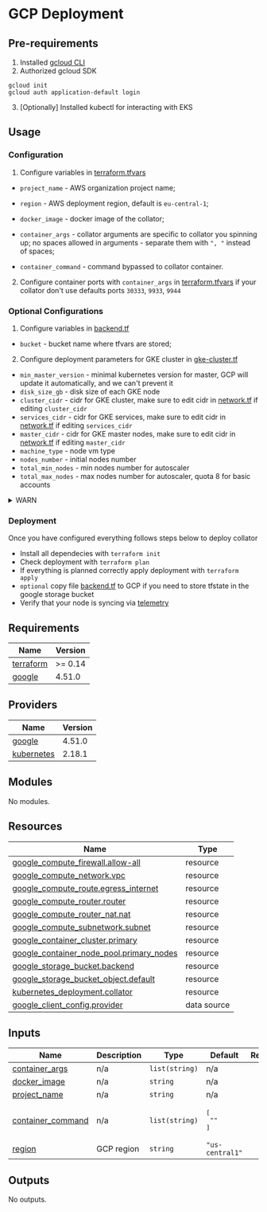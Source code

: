 # GCP Deployment

## Pre-requirements
1. Installed [gcloud CLI](https://cloud.google.com/sdk/docs/install)
2. Authorized gcloud SDK
```commandline
gcloud init
gcloud auth application-default login
```
3. [Optionally] Installed kubectl for interacting with EKS

## Usage
### Configuration
1. Configure variables in [terraform.tfvars](GCP/terraform.tfvars)
 - `project_name` - AWS organization project name;
 - `region` - AWS deployment region, default is `eu-central-1`;

 - `docker_image` - docker image of the collator;
 - `container_args` - collator arguments are specific to collator you spinning up; no spaces allowed in arguments - separate them with `", "` instead of spaces;
 - `container_command` - command bypassed to collator container.

2. Configure container ports with `container_args` in [terraform.tfvars](GCP/terraform.tfvars) if your collator don't use defaults ports `30333`, `9933`, `9944`

### Optional Configurations
1. Configure variables in [backend.tf](GCP/backend/backend.tf)
- `bucket` - bucket name where tfvars are stored;

2. Configure deployment parameters for GKE cluster in [gke-cluster.tf](GCP/gke-cluster.tf) 
 - `min_master_version` - minimal kubernetes version for master, GCP will update it automatically, and we can't prevent it
 - `disk_size_gb`       - disk size of each GKE node
 - `cluster_cidr`       - cidr for GKE cluster, make sure to edit cidr in [network.tf](GCP/network.tf) if editing `cluster_cidr`
 - `services_cidr`      - cidr for GKE services, make sure to edit cidr in [network.tf](GCP/network.tf) if editing `services_cidr`
 - `master_cidr`        - cidr for GKE master nodes, make sure to edit cidr in [network.tf](GCP/network.tf) if editing `master_cidr`
 - `machine_type`       - node vm type
 - `nodes_number`       - initial nodes number
 - `total_min_nodes`    - min nodes number for autoscaler
 - `total_max_nodes`    - max nodes number for autoscaler, quota 8 for basic accounts

<details>
  <summary>WARN</summary>
    After any changes, GKE cluster is re-created
</details>

### Deployment
Once you have configured everything follows steps below to deploy collator
- Install all dependecies with `terraform init`
- Check deployment with `terraform plan`
- If everything is planned correctly apply deployment with `terraform apply`
- `optional` copy file [backend.tf](GCP/backend/backend.tf) to GCP if you need to store tfstate in the google storage bucket
- Verify that your node is syncing via [telemetry](https://telemetry.polkadot.io/)

<!-- BEGIN_TF_DOCS -->
## Requirements

| Name | Version |
|------|---------|
| <a name="requirement_terraform"></a> [terraform](#requirement\_terraform) | >= 0.14 |
| <a name="requirement_google"></a> [google](#requirement\_google) | 4.51.0 |

## Providers

| Name | Version |
|------|---------|
| <a name="provider_google"></a> [google](#provider\_google) | 4.51.0 |
| <a name="provider_kubernetes"></a> [kubernetes](#provider\_kubernetes) | 2.18.1 |

## Modules

No modules.

## Resources

| Name | Type |
|------|------|
| [google_compute_firewall.allow-all](https://registry.terraform.io/providers/hashicorp/google/4.51.0/docs/resources/compute_firewall) | resource |
| [google_compute_network.vpc](https://registry.terraform.io/providers/hashicorp/google/4.51.0/docs/resources/compute_network) | resource |
| [google_compute_route.egress_internet](https://registry.terraform.io/providers/hashicorp/google/4.51.0/docs/resources/compute_route) | resource |
| [google_compute_router.router](https://registry.terraform.io/providers/hashicorp/google/4.51.0/docs/resources/compute_router) | resource |
| [google_compute_router_nat.nat](https://registry.terraform.io/providers/hashicorp/google/4.51.0/docs/resources/compute_router_nat) | resource |
| [google_compute_subnetwork.subnet](https://registry.terraform.io/providers/hashicorp/google/4.51.0/docs/resources/compute_subnetwork) | resource |
| [google_container_cluster.primary](https://registry.terraform.io/providers/hashicorp/google/4.51.0/docs/resources/container_cluster) | resource |
| [google_container_node_pool.primary_nodes](https://registry.terraform.io/providers/hashicorp/google/4.51.0/docs/resources/container_node_pool) | resource |
| [google_storage_bucket.backend](https://registry.terraform.io/providers/hashicorp/google/4.51.0/docs/resources/storage_bucket) | resource |
| [google_storage_bucket_object.default](https://registry.terraform.io/providers/hashicorp/google/4.51.0/docs/resources/storage_bucket_object) | resource |
| [kubernetes_deployment.collator](https://registry.terraform.io/providers/hashicorp/kubernetes/latest/docs/resources/deployment) | resource |
| [google_client_config.provider](https://registry.terraform.io/providers/hashicorp/google/4.51.0/docs/data-sources/client_config) | data source |

## Inputs

| Name | Description | Type | Default | Required |
|------|-------------|------|---------|:--------:|
| <a name="input_container_args"></a> [container\_args](#input\_container\_args) | n/a | `list(string)` | n/a | yes |
| <a name="input_docker_image"></a> [docker\_image](#input\_docker\_image) | n/a | `string` | n/a | yes |
| <a name="input_project_name"></a> [project\_name](#input\_project\_name) | n/a | `string` | n/a | yes |
| <a name="input_container_command"></a> [container\_command](#input\_container\_command) | n/a | `list(string)` | <pre>[<br>  ""<br>]</pre> | no |
| <a name="input_region"></a> [region](#input\_region) | GCP region | `string` | `"us-central1"` | no |

## Outputs

No outputs.
<!-- END_TF_DOCS -->
